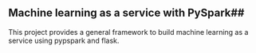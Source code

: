 ##  Machine learning as a service with PySpark##



This project provides a general framework to build machine learning as a service using pypspark and flask.
